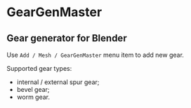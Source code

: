 # GearGenMaster

## Gear generator for Blender

Use `Add / Mesh / GearGenMaster` menu item to add new gear.

Supported gear types:

 * internal / external spur gear;
 * bevel gear;
 * worm gear.
